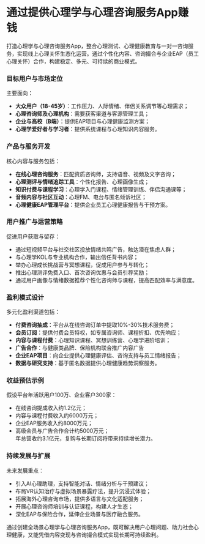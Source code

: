 # 通过提供心理学与心理咨询服务App赚钱

打造心理学与心理咨询服务App，整合心理测试、心理健康教育与一对一咨询服务，实现线上心理关怀生态化运营。通过个性化内容、咨询撮合与企业EAP（员工心理关怀）合作，构建稳定、多元、可持续的商业模式。

### 目标用户与市场定位  
主要面向：  
* **大众用户（18-45岁）**：工作压力、人际情绪、伴侣关系调节等心理需求；  
* **心理咨询师及心理机构**：需要获客渠道与客源管理工具；  
* **企业与高校（B端）**：提供EAP项目与心理健康监测方案；  
* **心理学爱好者与学习者**：提供系统课程与心理知识内容服务。  

### 产品与服务开发  
核心内容与服务包括：  
* **在线心理咨询服务**：匹配资质咨询师，支持语音、视频及文字咨询；  
* **心理测评与情绪追踪工具**：个性化报告、心理画像生成；  
* **知识付费与课程学习**：心理学入门课程、情绪管理训练、伴侣沟通课等；  
* **音频内容与社区互动**：心理FM、电台与匿名倾诉社区；  
* **心理健康EAP管理平台**：提供企业员工心理健康报告与干预方案。  

### 用户推广与运营策略  
促进用户获取与留存：  
* 通过短视频平台与社交社区投放情绪共鸣广告，触达潜在焦虑人群；  
* 与心理学KOL与专业机构合作，输出信任背书内容；  
* 举办心理成长挑战营与冥想课程，促成用户参与与转化；  
* 推出心理测评免费入口、首次咨询优惠与会员引荐奖励；  
* 通过用户画像与情绪数据推荐个性化咨询师与课程，提高匹配效率与满意度。  

### 盈利模式设计  
多元化盈利渠道包括：  
* **付费咨询抽成**：平台从在线咨询订单中提取10%-30%技术服务费；
* **会员订阅**：提供付费会员特权，如专属咨询师、课程折扣、优先响应；
* **内容与课程付费**：心理知识课程、冥想训练营、心理学进阶培训；
* **广告合作**：与健康类品牌、保险机构联合推广内容广告
* **企业EAP项目**：向企业提供心理健康评估、咨询支持与员工情绪报告；
* **数据与研究支持**：基于匿名数据提供心理健康趋势洞察服务。

### 收益预估示例  
假设平台年活跃用户100万、企业客户300家：  
* 在线咨询提成收入约1.2亿元；  
* 内容与课程付费收入约6000万元；  
* 企业EAP服务收入约8000万元；  
* 高级会员与广告合作合计约5000万元；  
年总营收约3.1亿元，复购与长期订阅将带来持续增长潜力。  

### 持续发展与扩展  
未来发展重点：  
* 引入AI心理助理，支持智能对话、情绪分析与干预建议；
* 布局VR认知治疗与虚拟场景暴露疗法，提升沉浸式体验；
* 拓展海外心理咨询市场，提供多语言与文化适配服务；
* 开展心理咨询师培训与认证课程，构建人才生态；
* 深化EAP与保险合作，延伸企业场景与医疗融合服务。

通过创建全场景心理学与心理咨询服务App，既可解决用户心理问题、助力社会心理健康，又能凭借内容变现与咨询撮合模式实现长期可持续盈利。
